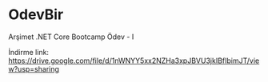 # OdevBir
Arşimet .NET Core Bootcamp Ödev - I


İndirme link: https://drive.google.com/file/d/1nWNYY5xx2NZHa3xpJBVU3jkIBfIbimJT/view?usp=sharing
